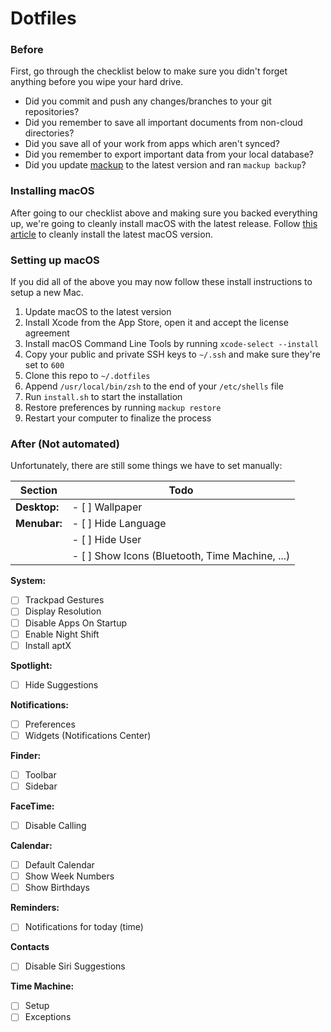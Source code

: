 # Dotfiles

### Before

First, go through the checklist below to make sure you didn't forget anything before you wipe your hard drive.

- Did you commit and push any changes/branches to your git repositories?
- Did you remember to save all important documents from non-cloud directories?
- Did you save all of your work from apps which aren't synced?
- Did you remember to export important data from your local database?
- Did you update [mackup](https://github.com/lra/mackup) to the latest version and ran `mackup backup`?

### Installing macOS

After going to our checklist above and making sure you backed everything up, we're going to cleanly install macOS with the latest release. Follow [this article](https://www.imore.com/how-do-clean-install-macos) to cleanly install the latest macOS version.

### Setting up macOS

If you did all of the above you may now follow these install instructions to setup a new Mac.

1. Update macOS to the latest version
2. Install Xcode from the App Store, open it and accept the license agreement
3. Install macOS Command Line Tools by running `xcode-select --install`
4. Copy your public and private SSH keys to `~/.ssh` and make sure they're set to `600`
5. Clone this repo to `~/.dotfiles`
6. Append `/usr/local/bin/zsh` to the end of your `/etc/shells` file
7. Run `install.sh` to start the installation
8. Restore preferences by running `mackup restore`
9. Restart your computer to finalize the process

### After (Not automated)

Unfortunately, there are still some things we have to set manually:

| Section              | Todo                                             |
| -------------------- | ------------------------------------------------ |
| **Desktop:**         | - [ ] Wallpaper                                  |
| **Menubar:**         | - [ ] Hide Language                              |
|                      | - [ ] Hide User                                  |
|                      | - [ ] Show Icons (Bluetooth, Time Machine, ...)  |

**System:**
- [ ] Trackpad Gestures
- [ ] Display Resolution
- [ ] Disable Apps On Startup
- [ ] Enable Night Shift
- [ ] Install aptX

**Spotlight:**
- [ ] Hide Suggestions

**Notifications:**
- [ ] Preferences
- [ ] Widgets (Notifications Center)

**Finder:**
- [ ] Toolbar
- [ ] Sidebar

**FaceTime:**
- [ ] Disable Calling

**Calendar:**
- [ ] Default Calendar
- [ ] Show Week Numbers
- [ ] Show Birthdays

**Reminders:**
- [ ] Notifications for today (time)

**Contacts**
- [ ] Disable Siri Suggestions

**Time Machine:**
- [ ] Setup
- [ ] Exceptions
